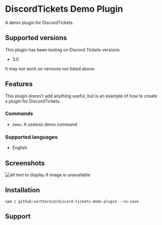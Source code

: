# DiscordTickets Demo Plugin

A demo plugin for DiscordTickets.

## Supported versions

This plugin has been testing on Discord Tickets versions:

- 3.0

It may not work on versions not listed above.

## Features
<!-- describe the features of your plugin here -->
This plugin doesn't add anything useful, but is an example of how to create a plugin for DiscordTickets.

### Commands
<!-- list all of the commands added by your plugin here -->
- `demo`: A useless demo command

### Supported languages

- English

## Screenshots
<!-- Include a couple of  -->
![alt text to display if image is unavailable](https://ik.imagekit.io/eartharoid/projects/discord-tickets/banner-v2-gradient-compressed-darker-with-text-large.png "image title")

## Installation

<!--
You don't need to publish your plugin to NPM, but if you do, you can uncomment this:

`npm i dsctickets.demo-plugin --no-save`
-->

`npm i github:eartharoid/discord-tickets-demo-plugin --no-save`

## Support

<!--
Please include some instructions for how to get support. 
-->
